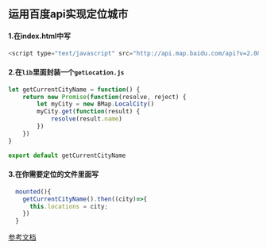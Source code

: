 ## 运用百度api实现定位城市

#### 1.在index.html中写

```js
<script type="text/javascript" src="http://api.map.baidu.com/api?v=2.0&ak=您的密钥"></script>

```

#### 2.在`lib`里面封装一个`getLocation.js`

```js
let getCurrentCityName = function() {
    return new Promise(function(resolve, reject) {
        let myCity = new BMap.LocalCity()
        myCity.get(function(result) {
            resolve(result.name)
        })
    })
}

export default getCurrentCityName
```

#### 3.在你需要定位的文件里面写

```js
  mounted(){
    getCurrentCityName().then((city)=>{
      this.locations = city;
    })
  }
```

[参考文档](https://www.imooc.com/article/35794?block_id=tuijian_wz)